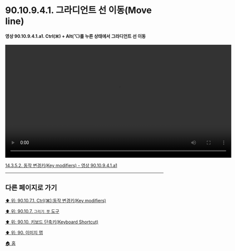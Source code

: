 # 90.10.9.4.1. 그라디언트 선 이동(Move line)

<a id="90-10-09-04-01-a1"></a>

#### 영상 90.10.9.4.1.a1. Ctrl(⌘) + Alt(⌥)를 누른 상태에서 그라디언트 선 이동
<video controls="controls" width="720" src="https://github.com/wonder13662/gimp/assets/15767104/841df670-c35e-42f9-bda2-9dd6215e4a9f"></video>

[14.3.5.2. 동작 변경키(Key modifiers) - 영상 90.10.9.4.1.a1](./14-03-05-02-key_modifiers.md#90-10-09-04-01-a1)

***

## 다른 페이지로 가기

[⬆️ 위: 90.10.7.1. Ctrl(⌘):동작 변경키(Key modifiers)](./90-10-07-01-00-key_modifier-ctrl.md)

[⬆️ 위: 90.10.7. `그리기 붓` 도구](./90-10-07-00-paint_brush.md)

[⬆️ 위: 90.10. 키보드 단축키(Keyboard Shortcut)](./90-10-00-keyboard_shortcut.md)

[⬆️ 위: 90. 이미지 맵](./90-00-image-map.md)

[🏠 홈](./00-home.md)